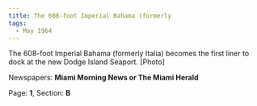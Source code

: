 ```yaml
---  
title: The 608-foot Imperial Bahama (formerly  
tags:  
  - May 1964  
---  
```

  
The 608-foot Imperial Bahama (formerly Italia) becomes the first liner to dock at the new Dodge Island Seaport. [Photo]  
  
Newspapers: **Miami Morning News or The Miami Herald**  
  
Page: **1**, Section: **B** 

